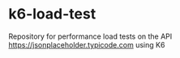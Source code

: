 # k6-load-test
Repository for performance load tests on the API https://jsonplaceholder.typicode.com using K6
